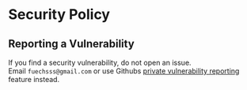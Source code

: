 # Security Policy

<!-- ## Supported Versions -->

## Reporting a Vulnerability

If you find a security vulnerability, do not open an issue. \
Email `fuechsss@gmail.com` or use Githubs [private vulnerability reporting](https://docs.github.com/en/code-security/security-advisories/guidance-on-reporting-and-writing/privately-reporting-a-security-vulnerability) feature instead.